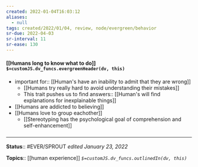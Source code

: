 ```yaml
---
created: 2022-01-04T16:03:12 
aliases:
  - null
tags: created/2022/01/04, review, node/evergreen/behavior
sr-due: 2022-04-03
sr-interval: 11
sr-ease: 130
---
```


#### [[Humans long to know what to do]] `$=customJS.dv_funcs.evergreenHeader(dv, this)`

- important for:: [[Human's have an inability to admit that they are wrong]]
	- [[Humans try really hard to avoid understanding their mistakes]]
	- This trait pushes us to find 
	answers:: [[Human's will find explanations for inexplainable things]]
- [[Humans are addicted to believing]]
- [[Humans love to group eachother]]
	- [[Stereotyping has the psychological goal of comprehension and self-enhancement]]

### <hr class="footnote"/>

**Status**:: #EVER/SPROUT
*edited January 23, 2022*

**Topics**:: [[human experience]]
*`$=customJS.dv_funcs.outlinedIn(dv, this)`*
